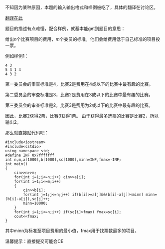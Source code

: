不知因为某种原因，本题的输入输出格式和样例被吃了，具体的翻译在讨论区。

[翻译在此](https://www.luogu.com.cn/discuss/show/39646)

题目的描述有点难懂，配合样例，就基本能get到题目的意思：

给出$n$个比赛项目的费用，$m$个委员的标准，他们会给费用低于自己标准的项目投一票。

例如样例1：

```
4 3
5 3 1 4
4 3 2
```
第一委员会的审查标准是4，比赛2是费用在4或以下的比赛中最有趣的比赛。

第二委员会的审查标准是3，比赛2是费用在3或以下的比赛中最有趣的比赛。

第三委员会的审查标准是2，比赛3是费用为2或以下的比赛中最有趣的比赛。

因此，比赛2获得2票，比赛3获得1票。 由于获得最多选票的比赛是比赛2，所以输出2。

那么就直接贴代码吧：

```
#include<iostream>
#include<cstdio>
using namespace std; 
#define INF 0x7fffffff
int n,m,a[1000],b[1000],sc[1000],minn=INF,fmax=-INF;
int main()
{
	cin>>n>>m; 
	for(int i=1;i<=n;i++) cin>>a[i];
	for(int i=1;i<=m;i++) 
	{
		cin>>b[i];
	    for(int j=1;j<=n;j++) if(b[i]>=a[j]&&(b[i]-a[j])<minn) minn=(b[i]-a[j]),sc[j]++;	
	    minn=10000; 			
    }
	for(int i=1;i<=n;i++) if(sc[i]>fmax) fmax=sc[i];
	cout<<fmax;
}
```


其中minn为标准至项目费用的最小值，fmax用于找票数最多的项目。

温馨提示：直接提交可能会CE